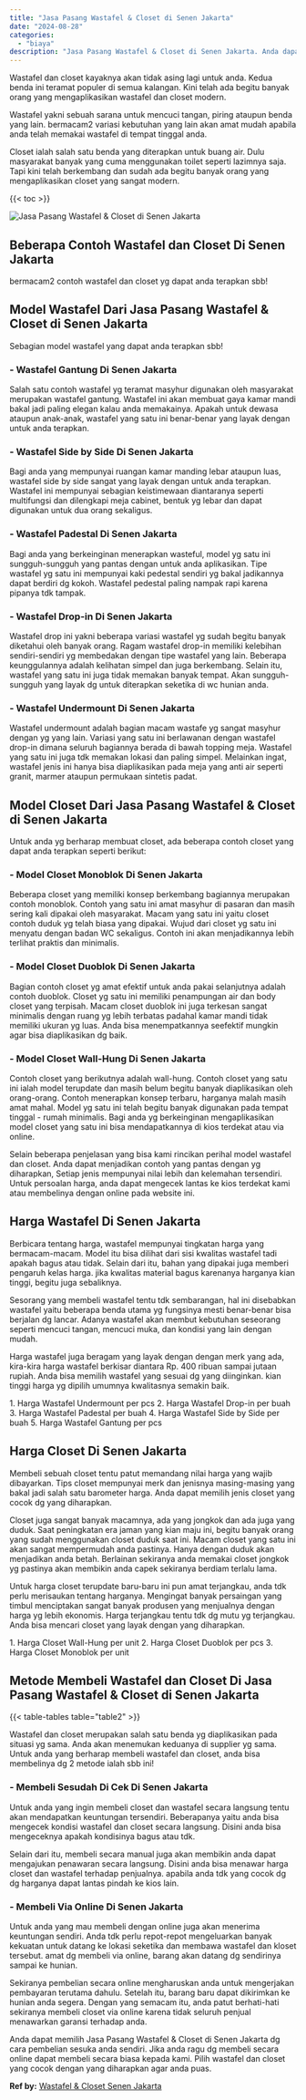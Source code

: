 ```yaml
---
title: "Jasa Pasang Wastafel & Closet di Senen Jakarta"
date: "2024-08-28"
categories: 
  - "biaya"
description: "Jasa Pasang Wastafel & Closet di Senen Jakarta. Anda dapat memilih Jasa Pasang Wastafel & Closet di Senen Jakarta dg cara pembelian sesuka anda sendiri. Jika..."
---
```


Wastafel dan closet kayaknya akan tidak asing lagi untuk anda. Kedua benda ini teramat populer di semua kalangan. Kini telah ada begitu banyak orang yang mengaplikasikan wastafel dan closet modern.

Wastafel yakni sebuah sarana untuk mencuci tangan, piring ataupun benda yang lain. bermacam2 variasi kebutuhan yang lain akan amat mudah apabila anda telah memakai wastafel di tempat tinggal anda.

Closet ialah salah satu benda yang diterapkan untuk buang air. Dulu masyarakat banyak yang cuma menggunakan toilet seperti lazimnya saja. Tapi kini telah berkembang dan sudah ada begitu banyak orang yang mengaplikasikan closet yang sangat modern.

{{< toc >}}

![Jasa Pasang Wastafel & Closet di Senen Jakarta](/images/wastafel-closet-murah27.png)

## Beberapa Contoh Wastafel dan Closet Di Senen Jakarta

bermacam2 contoh wastafel dan closet yg dapat anda terapkan sbb!

## Model Wastafel Dari Jasa Pasang Wastafel & Closet di Senen Jakarta

Sebagian model wastafel yang dapat anda terapkan sbb!

### \- Wastafel Gantung Di Senen Jakarta

Salah satu contoh wastafel yg teramat masyhur digunakan oleh masyarakat merupakan wastafel gantung. Wastafel ini akan membuat gaya kamar mandi bakal jadi paling elegan kalau anda memakainya. Apakah untuk dewasa ataupun anak-anak, wastafel yang satu ini benar-benar yang layak dengan untuk anda terapkan.

### \- Wastafel Side by Side Di Senen Jakarta

Bagi anda yang mempunyai ruangan kamar manding lebar ataupun luas, wastafel side by side sangat yang layak dengan untuk anda terapkan. Wastafel ini mempunyai sebagian keistimewaan diantaranya seperti multifungsi dan dilengkapi meja cabinet, bentuk yg lebar dan dapat digunakan untuk dua orang sekaligus.

### \- Wastafel Padestal Di Senen Jakarta

Bagi anda yang berkeinginan menerapkan wasteful, model yg satu ini sungguh-sungguh yang pantas dengan untuk anda aplikasikan. Tipe wastafel yg satu ini mempunyai kaki pedestal sendiri yg bakal jadikannya dapat berdiri dg kokoh. Wastafel pedestal paling nampak rapi karena pipanya tdk tampak.

### \- Wastafel Drop-in Di Senen Jakarta

Wastafel drop ini yakni beberapa variasi wastafel yg sudah begitu banyak diketahui oleh banyak orang. Ragam wastafel drop-in memiliki kelebihan sendiri-sendiri yg membedakan dengan tipe wastafel yang lain. Beberapa keunggulannya adalah kelihatan simpel dan juga berkembang. Selain itu, wastafel yang satu ini juga tidak memakan banyak tempat. Akan sungguh-sungguh yang layak dg untuk diterapkan seketika di wc hunian anda.

### \- Wastafel Undermount Di Senen Jakarta

Wastafel undermount adalah bagian macam wastafe yg sangat masyhur dengan yg yang lain. Variasi yang satu ini berlawanan dengan wastafel drop-in dimana seluruh bagiannya berada di bawah topping meja. Wastafel yang satu ini juga tdk memakan lokasi dan paling simpel. Melainkan ingat, wastafel jenis ini hanya bisa diaplikasikan pada meja yang anti air seperti granit, marmer ataupun permukaan sintetis padat.

## Model Closet Dari Jasa Pasang Wastafel & Closet di Senen Jakarta

Untuk anda yg berharap membuat closet, ada beberapa contoh closet yang dapat anda terapkan seperti berikut:

### \- Model Closet Monoblok Di Senen Jakarta

Beberapa closet yang memiliki konsep berkembang bagiannya merupakan contoh monoblok. Contoh yang satu ini amat masyhur di pasaran dan masih sering kali dipakai oleh masyarakat. Macam yang satu ini yaitu closet contoh duduk yg telah biasa yang dipakai. Wujud dari closet yg satu ini menyatu dengan badan WC sekaligus. Contoh ini akan menjadikannya lebih terlihat praktis dan minimalis.

### \- Model Closet Duoblok Di Senen Jakarta

Bagian contoh closet yg amat efektif untuk anda pakai selanjutnya adalah contoh duoblok. Closet yg satu ini memiliki penampungan air dan body closet yang terpisah. Macam closet duoblok ini juga terkesan sangat minimalis dengan ruang yg lebih terbatas padahal kamar mandi tidak memiliki ukuran yg luas. Anda bisa menempatkannya seefektif mungkin agar bisa diaplikasikan dg baik.

### \- Model Closet Wall-Hung Di Senen Jakarta

Contoh closet yang berikutnya adalah wall-hung. Contoh closet yang satu ini ialah model terupdate dan masih belum begitu banyak diaplikasikan oleh orang-orang. Contoh menerapkan konsep terbaru, harganya malah masih amat mahal. Model yg satu ini telah begitu banyak digunakan pada tempat tinggal - rumah minimalis. Bagi anda yg berkeinginan mengaplikasikan model closet yang satu ini bisa mendapatkannya di kios terdekat atau via online.

Selain beberapa penjelasan yang bisa kami rincikan perihal model wastafel dan closet. Anda dapat menjadikan contoh yang pantas dengan yg diharapkan, Setiap jenis mempunyai nilai lebih dan kelemahan tersendiri. Untuk persoalan harga, anda dapat mengecek lantas ke kios terdekat kami atau membelinya dengan online pada website ini.

## Harga Wastafel Di Senen Jakarta

Berbicara tentang harga, wastafel mempunyai tingkatan harga yang bermacam-macam. Model itu bisa dilihat dari sisi kwalitas wastafel tadi apakah bagus atau tidak. Selain dari itu, bahan yang dipakai juga memberi pengaruh kelas harga. jika kwalitas material bagus karenanya harganya kian tinggi, begitu juga sebaliknya.

Sesorang yang membeli wastafel tentu tdk sembarangan, hal ini disebabkan wastafel yaitu beberapa benda utama yg fungsinya mesti benar-benar bisa berjalan dg lancar. Adanya wastafel akan membut kebutuhan seseorang seperti mencuci tangan, mencuci muka, dan kondisi yang lain dengan mudah.

Harga wastafel juga beragam yang layak dengan dengan merk yang ada, kira-kira harga wastafel berkisar diantara Rp. 400 ribuan sampai jutaan rupiah. Anda bisa memilih wastafel yang sesuai dg yang diinginkan. kian tinggi harga yg dipilih umumnya kwalitasnya semakin baik.

1\. Harga Wastafel Undermount per pcs 2. Harga Wastafel Drop-in per buah 3. Harga Wastafel Padestal per buah 4. Harga Wastafel Side by Side per buah 5. Harga Wastafel Gantung per pcs

## Harga Closet Di Senen Jakarta

Membeli sebuah closet tentu patut memandang nilai harga yang wajib dibayarkan. Tips closet mempunyai merk dan jenisnya masing-masing yang bakal jadi salah satu barometer harga. Anda dapat memilih jenis closet yang cocok dg yang diharapkan.

Closet juga sangat banyak macamnya, ada yang jongkok dan ada juga yang duduk. Saat peningkatan era jaman yang kian maju ini, begitu banyak orang yang sudah menggunakan closet duduk saat ini. Macam closet yang satu ini akan sangat mempermudah anda pastinya. Hanya dengan duduk akan menjadikan anda betah. Berlainan sekiranya anda memakai closet jongkok yg pastinya akan membikin anda capek sekiranya berdiam terlalu lama.

Untuk harga closet terupdate baru-baru ini pun amat terjangkau, anda tdk perlu merisaukan tentang harganya. Mengingat banyak persaingan yang timbul menciptakan sangat banyak produsen yang menjualnya dengan harga yg lebih ekonomis. Harga terjangkau tentu tdk dg mutu yg terjangkau. Anda bisa mencari closet yang layak dengan yang diharapkan.

1\. Harga Closet Wall-Hung per unit 2. Harga Closet Duoblok per pcs 3. Harga Closet Monoblok per unit

## Metode Membeli Wastafel dan Closet Di Jasa Pasang Wastafel & Closet di Senen Jakarta

{{< table-tables table="table2" >}}

Wastafel dan closet merupakan salah satu benda yg diaplikasikan pada situasi yg sama. Anda akan menemukan keduanya di supplier yg sama. Untuk anda yang berharap membeli wastafel dan closet, anda bisa membelinya dg 2 metode ialah sbb ini!

### \- Membeli Sesudah Di Cek Di Senen Jakarta

Untuk anda yang ingin membeli closet dan wastafel secara langsung tentu akan mendapatkan keuntungan tersendiri. Beberapanya yaitu anda bisa mengecek kondisi wastafel dan closet secara langsung. Disini anda bisa mengeceknya apakah kondisinya bagus atau tdk.

Selain dari itu, membeli secara manual juga akan membikin anda dapat mengajukan penawaran secara langsung. Disini anda bisa menawar harga closet dan wastafel terhadap penjualnya. apabila anda tdk yang cocok dg dg harganya dapat lantas pindah ke kios lain.

### \- Membeli Via Online Di Senen Jakarta

Untuk anda yang mau membeli dengan online juga akan menerima keuntungan sendiri. Anda tdk perlu repot-repot mengeluarkan banyak kekuatan untuk datang ke lokasi seketika dan membawa wastafel dan kloset tersebut. amat dg membeli via online, barang akan datang dg sendirinya sampai ke hunian.

Sekiranya pembelian secara online mengharuskan anda untuk mengerjakan pembayaran terutama dahulu. Setelah itu, barang baru dapat dikirimkan ke hunian anda segera. Dengan yang semacam itu, anda patut berhati-hati sekiranya membeli closet via online karena tidak seluruh penjual menawarkan garansi terhadap anda.

Anda dapat memilih Jasa Pasang Wastafel & Closet di Senen Jakarta dg cara pembelian sesuka anda sendiri. Jika anda ragu dg membeli secara online dapat membeli secara biasa kepada kami. Pilih wastafel dan closet yang cocok dengan yang diharapkan agar anda puas.

**Ref by:** [Wastafel & Closet Senen Jakarta](https://id.wikipedia.org/wiki/Wastafel)
